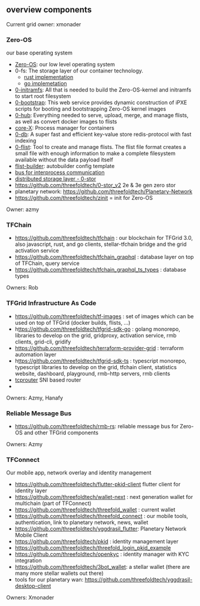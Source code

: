 ## overview components

Current grid owner: xmonader

### Zero-OS

our base operating system

* [Zero-OS](https://github.com/threefoldtech/zos): our low level operating system
* 0-fs: The storage layer of our container technology.
  * [rust implementation](https://github.com/threefoldtech/rfs)
  * [go implemetation](https://github.com/threefoldtech/0-fs)
* [0-initramfs](https://github.com/threefoldtech/0-initramfs): All that is needed to build the Zero-OS-kernel and initramfs to start root filesystem
* [0-bootstrap](https://github.com/threefoldtech/0-bootstrap): This web service provides dynamic construction of iPXE scripts for booting and bootstrapping Zero-OS kernel images
* [0-hub](https://github.com/threefoldtech/0-hub): Everything needed to serve, upload, merge, and manage flists, as well as convert docker images to flists
* [core-X](https://github.com/threefoldtech/corex): Process manager for containers
* [0-db](https://github.com/threefoldtech/0-db): A super fast and efficient key-value store redis-protocol with fast indexing
* [0-flist](https://github.com/threefoldtech/0-flist): Tool to create and manage flists. The flist file format creates a small file with enough information to make a complete filesystem available without the data payload itself
* [flist-builder](https://github.com/threefoldtech/flist-builder-config): autobuilder config template
* [bus for interprocess communication](https://github.com/threefoldtech/zbus)
* [distributed storage layer - 0-stor](https://github.com/threefoldtech/0-stor)
* https://github.com/threefoldtech/0-stor_v2 2e & 3e gen zero stor
* planetary network: https://github.com/threefoldtech/Planetary-Network
* https://github.com/threefoldtech/zinit = init for Zero-OS

Owner: azmy


### TFChain

- https://github.com/threefoldtech/tfchain : our blockchain for TFGrid 3.0, also javascript, rust, and go clients, stellar-tfchain bridge and the grid activation service
- https://github.com/threefoldtech/tfchain_graphql : database layer on top of TFChain, query service
- https://github.com/threefoldtech/tfchain_graphql_ts_types : database types

Owners: Rob

###  TFGrid Infrastructure As Code

- https://github.com/threefoldtech/tf-images : set of images which can be used on top of TFGrid (docker builds, flists, ...)
- h[ttps://github.com/threefoldtech/tfgrid-sdk-go](https://github.com/threefoldtech/tfgrid-sdk-go) : golang monorepo, libraries to develop on the grid, gridproxy, activation service, rmb clients, grid-cli, gridify
- https://github.com/threefoldtech/terraform-provider-grid : terraform automation layer
- h[ttps://github.com/threefoldtech/tfgrid-sdk-ts](https://github.com/threefoldtech/tfgrid-sdk-ts) : typescript monorepo, typescript libraries to develop on the grid, tfchain client, statistics website, dashboard, playground, rmb-http servers, rmb clients
- [tcprouter](https://github.com/threefoldtech/tcprouter) SNI based router
- 
Owners: Azmy, Hanafy

### Reliable Message Bus

- https://github.com/threefoldtech/rmb-rs: reliable message bus for Zero-OS and other TFGrid components

Owners: Azmy

### TFConnect

Our mobile app, network overlay and identity management

- https://github.com/threefoldtech/flutter-pkid-client flutter client for identity layer
- https://github.com/threefoldtech/wallet-next : next generation wallet for multichain (part of TFConnect)
- https://github.com/threefoldtech/threefold_wallet : current wallet
- https://github.com/threefoldtech/threefold_connect : our mobile tools, authentication, link to planetary network, news, wallet
- https://github.com/threefoldtech/yggdrasil_flutter: Planetary Network Mobile Client
- https://github.com/threefoldtech/pkid : identity management layer
- https://github.com/threefoldtech/threefold_login_pkid_example
- https://github.com/threefoldtech/openkyc : identity manager with KYC integration
- https://github.com/threefoldtech/3bot_wallet: a stellar wallet (there are many more stellar wallets out there)
- tools for our planetary wan: https://github.com/threefoldtech/yggdrasil-desktop-client

  

Owners: Xmonader

